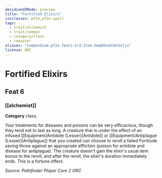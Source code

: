 ```yaml
---
obsidianUIMode: preview
title: "Fortified Elixirs"
cssclasses: pf2e,pf2e-spell
tags:
  - trait/alchemist
  - trait/common
  - category/class
  - remaster
aliases: "Compendium.pf2e.feats-srd.Item.Uwq0mhaVCWsSxlju"
license: ORC
---
```

# Fortified Elixirs
## Feat 6
### [[alchemist]]

**Category** class; 




Your treatments for diseases and poisons can be very efficacious, though they tend not to last as long. A creature that is under the effect of an infused [[Equipment/Antidote (Lesser)|Antidote]] or [[Equipment/Antiplague (Lesser)|Antiplague]] that you created can choose to reroll a failed Fortitude saving throw against an appropriate affliction (poison for antidote and disease for antiplague). The creature doesn't gain the elixir's usual item bonus to the reroll, and after the reroll, the elixir's duration immediately ends. This is a fortune effect.

*Source: Pathfinder Player Core 2*
*ORC*